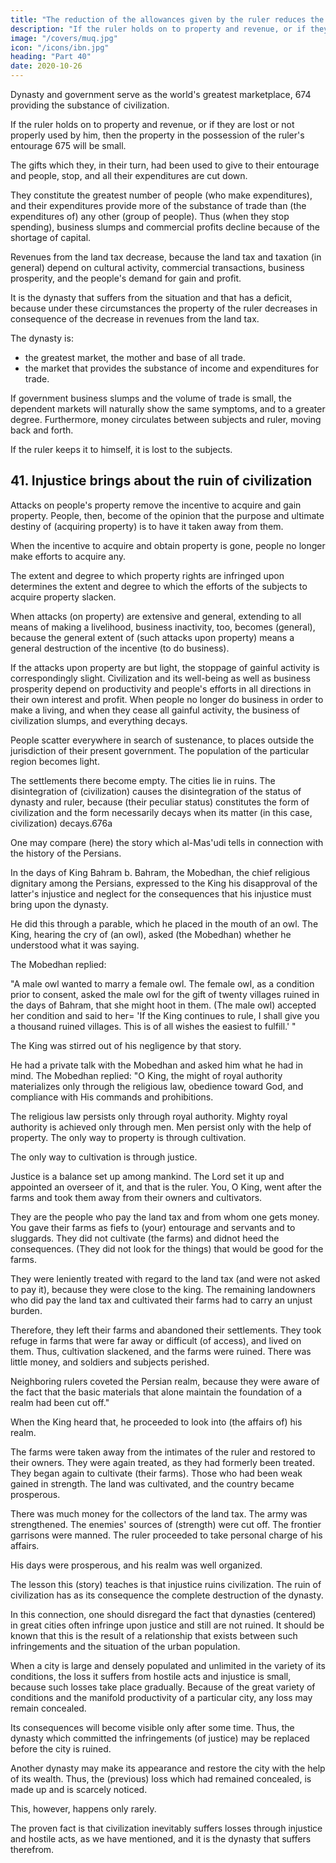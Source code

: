 ```yaml
---
title: "The reduction of the allowances given by the ruler reduces the tax revenue"
description: "If the ruler holds on to property and revenue, or if they are lost or not properly used by him, then the property in the possession of the ruler's entourage will be small"
image: "/covers/muq.jpg"
icon: "/icons/ibn.jpg"
heading: "Part 40"
date: 2020-10-26
---
```




Dynasty and government serve as the world's greatest marketplace, 674 providing the substance of civilization. 

If the ruler holds on to property and revenue, or if they are lost or not properly used by him, then the property in the possession of the ruler's entourage 675 will be small. 

The gifts which they, in their turn, had been used to give to their entourage and people, stop, and all their expenditures are cut down. 

They constitute the greatest number of people (who make expenditures), and their expenditures provide more of the substance of trade than (the expenditures of) any other (group of people). Thus (when they stop spending), business slumps and commercial profits decline because of the shortage of capital. 

Revenues from the land tax decrease, because the land tax and taxation (in general) depend on cultural activity, commercial transactions, business prosperity, and the people's demand for gain and profit. 

It is the dynasty that suffers from the situation and that has a deficit, because under these
circumstances the property of the ruler decreases in consequence of the decrease in
revenues from the land tax.

The dynasty is:
- the greatest market, the mother and base of all trade.
- the market that provides the substance of income and expenditures for trade. 

If government business slumps and the volume of trade is small, the dependent markets will naturally show the same symptoms, and to a greater degree. Furthermore, money circulates between subjects and ruler, moving back and forth.

If the ruler keeps it to himself, it is lost to the subjects.
<!-- This is how God proceeds with His servants. -->


## 41. Injustice brings about the ruin of civilization

Attacks on people's property remove the incentive to acquire and gain property. People, then, become of the opinion that the purpose and ultimate destiny of (acquiring property) is to have it taken away from them. 

When the incentive to acquire and obtain property is gone, people no longer make efforts to acquire any. 

The extent and degree to which property rights are infringed upon determines the extent and degree to which the efforts of the subjects to acquire property slacken. 

When attacks (on property) are extensive and general, extending to all means of making a livelihood, business inactivity, too, becomes (general), because the general extent of (such attacks upon property) means a general destruction of the incentive (to do business). 

If the attacks upon property are but light, the stoppage of gainful activity is correspondingly slight. Civilization and its
well-being as well as business prosperity depend on productivity and people's efforts in all directions in their own interest and profit. When people no longer do business in order to make a living, and when they cease all gainful activity, the business of
civilization slumps, and everything decays. 

People scatter everywhere in search of sustenance, to places outside the jurisdiction of their present government. The
population of the particular region becomes light. 

The settlements there become empty. The cities lie in ruins. The disintegration of (civilization) causes the
disintegration of the status of dynasty and ruler, because (their peculiar status)
constitutes the form of civilization and the form necessarily decays when its matter
(in this case, civilization) decays.676a

One may compare (here) the story which al-Mas'udi tells in connection with the history of the Persians. <!-- 677 --> 

In the days of King Bahram b. Bahram, the Mobedhan, the chief religious dignitary among the Persians, expressed to the King
his disapproval of the latter's injustice and neglect for the consequences that his
injustice must bring upon the dynasty. 

He did this through a parable, which he placed in the mouth of an owl. The King, hearing the cry of (an owl), asked (the
Mobedhan) whether he understood what it was saying.

The Mobedhan replied: 

"A male owl wanted to marry a female owl. The female owl, as a condition prior to
consent, asked the male owl for the gift of twenty villages ruined in the days of
Bahram, that she might hoot in them. (The male owl) accepted her condition and
said to her= 'If the King continues to rule, I shall give you a thousand ruined villages.
This is of all wishes the easiest to fulfill.' "


The King was stirred out of his negligence by that story. 

He had a private talk with the Mobedhan and asked him what he had in mind. The Mobedhan replied: "O King, the might of royal authority materializes only through the religious law, obedience toward God, and compliance with His commands and prohibitions. 

The religious law persists only through royal authority. Mighty royal authority is achieved only through men. Men persist only with the help of property. The only way to property is through cultivation. 

The only way to cultivation is through justice. 

Justice is a balance set up among mankind. The Lord set it up and appointed an overseer of it, and that is the ruler. You, O King, went after the farms and took them away from their owners and cultivators. 

They are the people who pay the land tax and from whom one gets money. You gave their farms as fiefs to (your)
entourage and servants and to sluggards. They did not cultivate (the farms) and didnot heed the consequences. (They did not look for the things) that would be good for the farms. 

They were leniently treated with regard to the land tax (and were not asked to pay it), because they were close to the king. The remaining landowners who did pay the land tax and cultivated their farms had to carry an unjust burden.

Therefore, they left their farms and abandoned their settlements. They took refuge in farms that were far away or difficult (of access), and lived on them. Thus, cultivation slackened, and the farms were ruined. There was little money, and soldiers and subjects perished. 

Neighboring rulers coveted the Persian realm, because they were aware of the fact that the basic materials that alone maintain the foundation of a realm had been cut off."

When the King heard that, he proceeded to look into (the affairs of) his realm. 

The farms were taken away from the intimates of the ruler and restored to their owners. They were again treated, as they had formerly been treated. They began again to cultivate (their farms). Those who had been weak gained in strength.
The land was cultivated, and the country became prosperous. 

There was much money for the collectors of the land tax. The army was strengthened. The enemies' sources of (strength) were cut off. The frontier garrisons were manned. The ruler proceeded to take personal charge of his affairs. 

His days were prosperous, and his realm was well organized.

The lesson this (story) teaches is that injustice ruins civilization. The ruin of civilization has as its consequence the complete destruction of the dynasty. 

In this connection, one should disregard the fact that dynasties (centered) in great cities often infringe upon justice and still are not ruined. It should be known that this is the result of a relationship that exists between such infringements and the situation of the urban population. 

When a city is large and densely populated and unlimited in the variety of its conditions, the loss it suffers from hostile acts and injustice is small, because such losses take place gradually. Because of the great variety of
conditions and the manifold productivity of a particular city, any loss may remain concealed. 

Its consequences will become visible only after some time. Thus, the dynasty which committed the infringements (of justice) may be replaced before the city is ruined. 

Another dynasty may make its appearance and restore the city with the help of its wealth. Thus, the (previous) loss which had remained concealed, is made up and is scarcely noticed. 

This, however, happens only rarely. 

The proven fact is that civilization inevitably suffers losses through injustice and hostile acts, as we have mentioned, and it is the dynasty that suffers therefrom.

